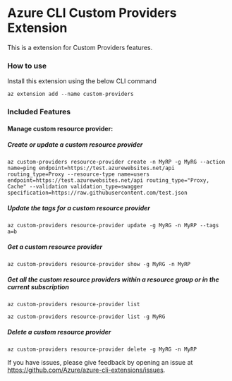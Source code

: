 # Azure CLI Custom Providers Extension
This is a extension for Custom Providers features.

### How to use
Install this extension using the below CLI command
```
az extension add --name custom-providers
```

### Included Features
#### Manage custom resource provider:


##### Create or update a custom resource provider

```
az custom-providers resource-provider create -n MyRP -g MyRG --action name=ping endpoint=https://test.azurewebsites.net/api routing_type=Proxy --resource-type name=users endpoint=https://test.azurewebsites.net/api routing_type="Proxy, Cache" --validation validation_type=swagger specification=https://raw.githubusercontent.com/test.json
```

##### Update the tags for a custom resource provider
```
az custom-providers resource-provider update -g MyRG -n MyRP --tags a=b
```

##### Get a custom resource provider
```
az custom-providers resource-provider show -g MyRG -n MyRP
```

##### Get all the custom resource providers within a resource group or in the current subscription
```
az custom-providers resource-provider list
```
```
az custom-providers resource-provider list -g MyRG
```

##### Delete a custom resource provider
```
az custom-providers resource-provider delete -g MyRG -n MyRP
```

If you have issues, please give feedback by opening an issue at https://github.com/Azure/azure-cli-extensions/issues.
